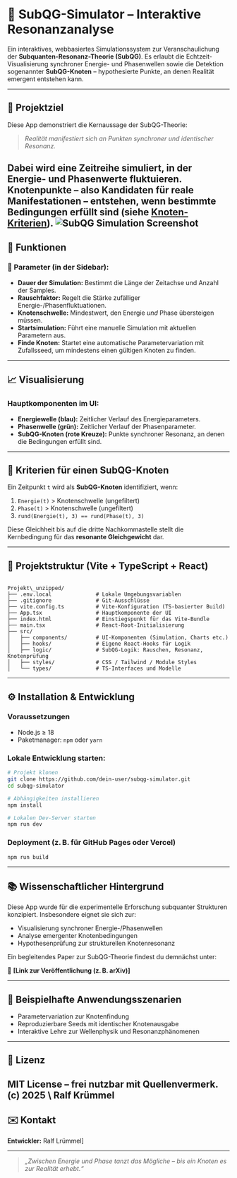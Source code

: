 





# 🔬 SubQG-Simulator – Interaktive Resonanzanalyse

Ein interaktives, webbasiertes Simulationssystem zur Veranschaulichung der **Subquanten-Resonanz-Theorie (SubQG)**. Es erlaubt die Echtzeit-Visualisierung synchroner Energie- und Phasenwellen sowie die Detektion sogenannter **SubQG-Knoten** – hypothesierte Punkte, an denen Realität emergent entstehen kann.

---

## 🚀 Projektziel

Diese App demonstriert die Kernaussage der SubQG-Theorie:

> *Realität manifestiert sich an Punkten synchroner und identischer Resonanz.*

Dabei wird eine Zeitreihe simuliert, in der Energie- und Phasenwerte fluktuieren. Knotenpunkte – also Kandidaten für reale Manifestationen – entstehen, wenn bestimmte Bedingungen erfüllt sind (siehe [Knoten-Kriterien](https://github.com/user-attachments/assets/f85011a4-a818-49e3-9c1d-f0f9ce04fa3e)).
![SubQG Simulation Screenshot](https://github.com/user-attachments/assets/f85011a4-a818-49e3-9c1d-f0f9ce04fa3e)
---

## 🧠 Funktionen

### 🔧 Parameter (in der Sidebar):

- **Dauer der Simulation:** Bestimmt die Länge der Zeitachse und Anzahl der Samples.
- **Rauschfaktor:** Regelt die Stärke zufälliger Energie-/Phasenfluktuationen.
- **Knotenschwelle:** Mindestwert, den Energie *und* Phase übersteigen müssen.
- **Startsimulation:** Führt eine manuelle Simulation mit aktuellen Parametern aus.
- **Finde Knoten:** Startet eine automatische Parametervariation mit Zufallsseed, um mindestens einen gültigen Knoten zu finden.

---

## 📈 Visualisierung

### Hauptkomponenten im UI:

- **Energiewelle (blau):** Zeitlicher Verlauf des Energieparameters.
- **Phasenwelle (grün):** Zeitlicher Verlauf der Phasenparameter.
- **SubQG-Knoten (rote Kreuze):** Punkte synchroner Resonanz, an denen die Bedingungen erfüllt sind.

---

## 🧮 Kriterien für einen SubQG-Knoten

Ein Zeitpunkt `t` wird als **SubQG-Knoten** identifiziert, wenn:

1. `Energie(t)` > Knotenschwelle (ungefiltert)
2. `Phase(t)` > Knotenschwelle (ungefiltert)
3. `rund(Energie(t), 3) == rund(Phase(t), 3)`

Diese Gleichheit bis auf die dritte Nachkommastelle stellt die Kernbedingung für das **resonante Gleichgewicht** dar.

---

## 📁 Projektstruktur (Vite + TypeScript + React)

```

Projekt\_unzipped/
├── .env.local              # Lokale Umgebungsvariablen
├── .gitignore              # Git-Ausschlüsse
├── vite.config.ts          # Vite-Konfiguration (TS-basierter Build)
├── App.tsx                 # Hauptkomponente der UI
├── index.html              # Einstiegspunkt für das Vite-Bundle
├── main.tsx                # React-Root-Initialisierung
├── src/
│   ├── components/         # UI-Komponenten (Simulation, Charts etc.)
│   ├── hooks/              # Eigene React-Hooks für Logik
│   ├── logic/              # SubQG-Logik: Rauschen, Resonanz, Knotenprüfung
│   ├── styles/             # CSS / Tailwind / Module Styles
│   └── types/              # TS-Interfaces und Modelle

````

---

## ⚙️ Installation & Entwicklung

### Voraussetzungen

- Node.js ≥ 18
- Paketmanager: `npm` oder `yarn`

### Lokale Entwicklung starten:

```bash
# Projekt klonen
git clone https://github.com/dein-user/subqg-simulator.git
cd subqg-simulator

# Abhängigkeiten installieren
npm install

# Lokalen Dev-Server starten
npm run dev
````

### Deployment (z. B. für GitHub Pages oder Vercel)

```bash
npm run build
```

---

## 📚 Wissenschaftlicher Hintergrund

Diese App wurde für die experimentelle Erforschung subquanter Strukturen konzipiert. Insbesondere eignet sie sich zur:

* Visualisierung synchroner Energie-/Phasenwellen
* Analyse emergenter Knotenbedingungen
* Hypothesenprüfung zur strukturellen Knotenresonanz

Ein begleitendes Paper zur SubQG-Theorie findest du demnächst unter:

📄 **\[Link zur Veröffentlichung (z. B. arXiv)]**

---

## 🧪 Beispielhafte Anwendungsszenarien

* Parametervariation zur Knotenfindung
* Reproduzierbare Seeds mit identischer Knotenausgabe
* Interaktive Lehre zur Wellenphysik und Resonanzphänomenen

---

## 📄 Lizenz

MIT License – frei nutzbar mit Quellenvermerk.
(c) 2025 \ Ralf Krümmel
---

## ✉️ Kontakt

**Entwickler:** Ralf Lrümmel]

---

> *„Zwischen Energie und Phase tanzt das Mögliche – bis ein Knoten es zur Realität erhebt.“*

```


